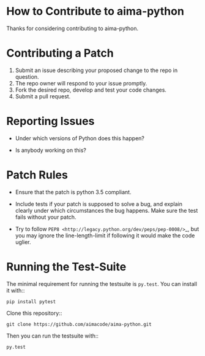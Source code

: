 How to Contribute to aima-python
==========================

Thanks for considering contributing to aima-python.

Contributing a Patch
====================

1. Submit an issue describing your proposed change to the repo in question.
1. The repo owner will respond to your issue promptly.
1. Fork the desired repo, develop and test your code changes.
1. Submit a pull request.

Reporting Issues
================

- Under which versions of Python does this happen?

- Is anybody working on this?

Patch Rules
===========

- Ensure that the patch is python 3.5 compliant.

- Include tests if your patch is supposed to solve a bug, and explain
  clearly under which circumstances the bug happens. Make sure the test fails
  without your patch.

- Try to follow `PEP8 <http://legacy.python.org/dev/peps/pep-0008/>`_, but you
  may ignore the line-length-limit if following it would make the code uglier.

Running the Test-Suite
=====================

The minimal requirement for running the testsuite is ``py.test``.  You can
install it with::

    pip install pytest

Clone this repository::

    git clone https://github.com/aimacode/aima-python.git

Then you can run the testsuite with::

    py.test
